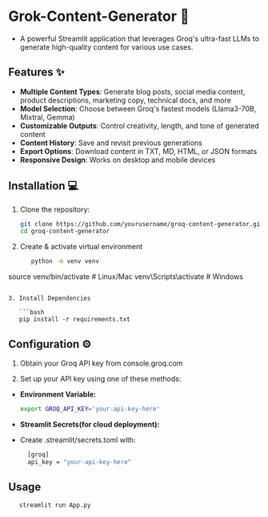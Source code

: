 # Grok-Content-Generator  🚀

* A powerful Streamlit application that leverages Groq's ultra-fast LLMs to generate high-quality content for various use cases.

## Features ✨

- **Multiple Content Types**: Generate blog posts, social media content, product descriptions, marketing copy, technical docs, and more
- **Model Selection**: Choose between Groq's fastest models (Llama3-70B, Mixtral, Gemma)
- **Customizable Outputs**: Control creativity, length, and tone of generated content
- **Content History**: Save and revisit previous generations
- **Export Options**: Download content in TXT, MD, HTML, or JSON formats
- **Responsive Design**: Works on desktop and mobile devices

## Installation 💻

1. Clone the repository:
   ```bash
   git clone https://github.com/yourusername/groq-content-generator.git
   cd groq-content-generator

2. Create & activate virtual environment
   ```bash
      python -m venv venv
source venv/bin/activate  # Linux/Mac
venv\Scripts\activate     # Windows
```

3. Install Dependencies

   ```bash
   pip install -r requirements.txt
```

## Configuration ⚙️

1. Obtain your Groq API key from console.groq.com

2. Set up your API key using one of these methods:

* **Environment Variable:**

   ```bash
   export GROQ_API_KEY='your-api-key-here'
   ```

* **Streamlit Secrets(for cloud deployment):**
  
* Create .streamlit/secrets.toml with:
  
  ```bash
    [groq]
    api_key = "your-api-key-here"
  ```

## Usage

```bash
   streamlit run App.py
```




